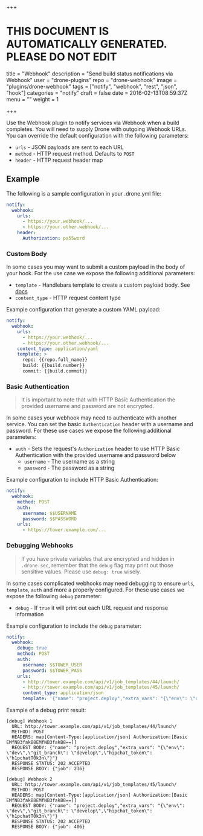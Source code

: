 +++

# THIS DOCUMENT IS AUTOMATICALLY GENERATED. PLEASE DO NOT EDIT

title = "Webhook"
description = "Send build status notifications via Webhook"
user = "drone-plugins"
repo = "drone-webhook"
image = "plugins/drone-webhook"
tags = ["notify", "webhook", "rest", "json", "hook"]
categories = "notify"
draft = false
date = 2016-02-13T08:59:37Z
menu = ""
weight = 1

+++

Use the Webhook plugin to notify services via Webhook when a build completes.
You will need to supply Drone with outgoing Webhook URLs. You can override the
default configuration with the following parameters:

* `urls` - JSON payloads are sent to each URL
* `method` - HTTP request method. Defaults to `POST`
* `header` - HTTP request header map

## Example

The following is a sample configuration in your .drone.yml file:

```yaml
notify:
  webhook:
    urls:
      - https://your.webhook/...
      - https://your.other.webhook/...
    header:
      Authorization: pa55word
```

### Custom Body

In some cases you may want to submit a custom payload in the body of your hook.
For the use case we expose the following additional parameters:

* `template` - Handlebars template to create a custom payload body. See [docs](http://handlebarsjs.com/)
* `content_type` - HTTP request content type

Example configuration that generate a custom YAML payload:

```yaml
notify:
  webhook:
    urls:
      - https://your.webhook/...
      - https://your.other.webhook/...
    content_type: application/yaml
    template: >
      repo: {{repo.full_name}}
      build: {{build.number}}
      commit: {{build.commit}}
```

### Basic Authentication

> It is important to note that with HTTP Basic Authentication the provided
> username and password are not encrypted.

In some cases your webhook may need to authenticate with another service. You
can set the basic `Authentication` header with a username and password. For
these use cases we expose the following additional parameters:

* `auth` - Sets the request's `Authorization` header to use HTTP Basic Authentication with the provided username and password below
  * `username` - The username as a string
  * `password` - The password as a string

Example configuration to include HTTP Basic Authentication:

```yaml
notify:
  webhook:
    method: POST
    auth:
      username: $$USERNAME
      password: $$PASSWORD
    urls:
      - https://tower.example.com/...
```

### Debugging Webhooks

> If you have private variables that are encrypted and hidden in `.drone.sec`,
> remember that the `debug` flag may print out those sensitive values. Please
> use `debug: true` wisely.

In some cases complicated webhooks may need debugging to ensure `urls`,
`template`, `auth` and more a properly configured. For these use cases we expose
the following `debug` parameter:

* `debug` - If `true` it will print out each URL request and response information

Example configuration to include the `debug` parameter:

```yaml
notify:
  webhook:
    debug: true
    method: POST
    auth:
      username: $$TOWER_USER
      password: $$TOWER_PASS
    urls:
      - http://tower.example.com/api/v1/job_templates/44/launch/
      - http://tower.example.com/api/v1/job_templates/45/launch/
      content_type: application/json
      template: '{"name": "project.deploy","extra_vars": "{\"env\": \"dev\",\"git_branch\": \"{{ build.branch }}\",\"hipchat_token\": \"$$HIPCHAT_TOKEN\"}"}'
```

Example of a debug print result:

```
[debug] Webhook 1
  URL: http://tower.example.com/api/v1/job_templates/44/launch/
  METHOD: POST
  HEADERS: map[Content-Type:[application/json] Authorization:[Basic EMfNB3fakB8EMfNB3fakB8==]]
  REQUEST BODY: {"name": "project.deploy","extra_vars": "{\"env\": \"dev\",\"git_branch\": \"develop\",\"hipchat_token\": \"h1pchatT0k3n\"}"}
  RESPONSE STATUS: 202 ACCEPTED
  RESPONSE BODY: {"job": 236}

[debug] Webhook 2
  URL: http://tower.example.com/api/v1/job_templates/45/launch/
  METHOD: POST
  HEADERS: map[Content-Type:[application/json] Authorization:[Basic EMfNB3fakB8EMfNB3fakB8==]]
  REQUEST BODY: {"name": "project.deploy","extra_vars": "{\"env\": \"dev\",\"git_branch\": \"develop\",\"hipchat_token\": \"h1pchatT0k3n\"}"}
  RESPONSE STATUS: 202 ACCEPTED
  RESPONSE BODY: {"job": 406}
```

